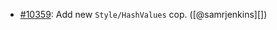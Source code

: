 * [#10359](https://github.com/rubocop/rubocop/pull/10359): Add new `Style/HashValues` cop. ([@samrjenkins][])
